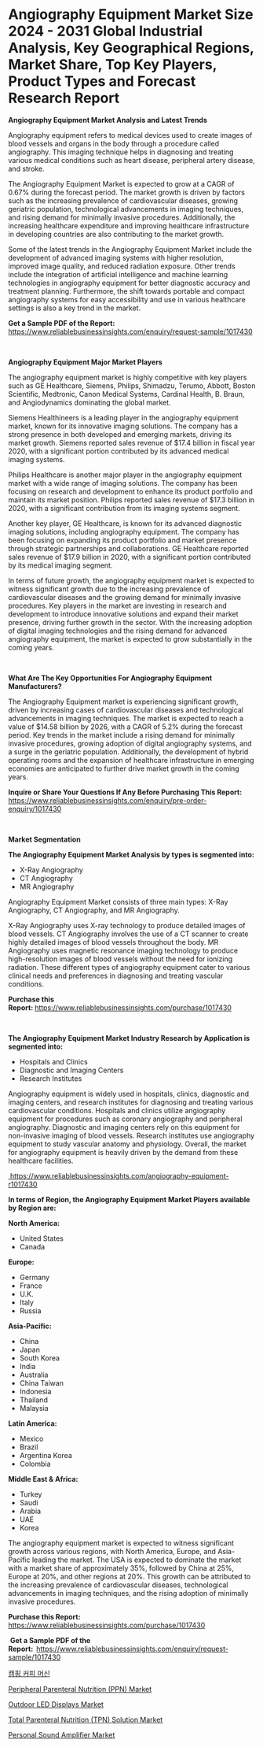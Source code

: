 <p><h1>Angiography Equipment Market Size 2024 - 2031 Global Industrial Analysis, Key Geographical Regions, Market Share, Top Key Players, Product Types and Forecast Research Report</h1></p><p><strong>Angiography Equipment Market Analysis and Latest Trends</strong></p>
<p><p>Angiography equipment refers to medical devices used to create images of blood vessels and organs in the body through a procedure called angiography. This imaging technique helps in diagnosing and treating various medical conditions such as heart disease, peripheral artery disease, and stroke.</p><p>The Angiography Equipment Market is expected to grow at a CAGR of 0.67% during the forecast period. The market growth is driven by factors such as the increasing prevalence of cardiovascular diseases, growing geriatric population, technological advancements in imaging techniques, and rising demand for minimally invasive procedures. Additionally, the increasing healthcare expenditure and improving healthcare infrastructure in developing countries are also contributing to the market growth.</p><p>Some of the latest trends in the Angiography Equipment Market include the development of advanced imaging systems with higher resolution, improved image quality, and reduced radiation exposure. Other trends include the integration of artificial intelligence and machine learning technologies in angiography equipment for better diagnostic accuracy and treatment planning. Furthermore, the shift towards portable and compact angiography systems for easy accessibility and use in various healthcare settings is also a key trend in the market.</p></p>
<p><strong>Get a Sample PDF of the Report:&nbsp;</strong> <a href="https://www.reliablebusinessinsights.com/enquiry/request-sample/1017430">https://www.reliablebusinessinsights.com/enquiry/request-sample/1017430</a></p>
<p>&nbsp;</p>
<p><strong>Angiography Equipment Major Market Players</strong></p>
<p><p>The angiography equipment market is highly competitive with key players such as GE Healthcare, Siemens, Philips, Shimadzu, Terumo, Abbott, Boston Scientific, Medtronic, Canon Medical Systems, Cardinal Health, B. Braun, and Angiodynamics dominating the global market.</p><p>Siemens Healthineers is a leading player in the angiography equipment market, known for its innovative imaging solutions. The company has a strong presence in both developed and emerging markets, driving its market growth. Siemens reported sales revenue of $17.4 billion in fiscal year 2020, with a significant portion contributed by its advanced medical imaging systems.</p><p>Philips Healthcare is another major player in the angiography equipment market with a wide range of imaging solutions. The company has been focusing on research and development to enhance its product portfolio and maintain its market position. Philips reported sales revenue of $17.3 billion in 2020, with a significant contribution from its imaging systems segment.</p><p>Another key player, GE Healthcare, is known for its advanced diagnostic imaging solutions, including angiography equipment. The company has been focusing on expanding its product portfolio and market presence through strategic partnerships and collaborations. GE Healthcare reported sales revenue of $17.9 billion in 2020, with a significant portion contributed by its medical imaging segment.</p><p>In terms of future growth, the angiography equipment market is expected to witness significant growth due to the increasing prevalence of cardiovascular diseases and the growing demand for minimally invasive procedures. Key players in the market are investing in research and development to introduce innovative solutions and expand their market presence, driving further growth in the sector. With the increasing adoption of digital imaging technologies and the rising demand for advanced angiography equipment, the market is expected to grow substantially in the coming years.</p></p>
<p>&nbsp;</p>
<p><strong>What Are The Key Opportunities For Angiography Equipment Manufacturers?</strong></p>
<p><p>The Angiography Equipment market is experiencing significant growth, driven by increasing cases of cardiovascular diseases and technological advancements in imaging techniques. The market is expected to reach a value of $14.58 billion by 2026, with a CAGR of 5.2% during the forecast period. Key trends in the market include a rising demand for minimally invasive procedures, growing adoption of digital angiography systems, and a surge in the geriatric population. Additionally, the development of hybrid operating rooms and the expansion of healthcare infrastructure in emerging economies are anticipated to further drive market growth in the coming years.</p></p>
<p><strong>Inquire or Share Your Questions If Any Before Purchasing This Report:</strong> <a href="https://www.reliablebusinessinsights.com/enquiry/pre-order-enquiry/1017430">https://www.reliablebusinessinsights.com/enquiry/pre-order-enquiry/1017430</a></p>
<p>&nbsp;</p>
<p><strong>Market Segmentation</strong></p>
<p><strong>The Angiography Equipment Market Analysis by types is segmented into:</strong></p>
<p><ul><li>X-Ray Angiography</li><li>CT Angiography</li><li>MR Angiography</li></ul></p>
<p><p>Angiography Equipment Market consists of three main types: X-Ray Angiography, CT Angiography, and MR Angiography. </p><p>X-Ray Angiography uses X-ray technology to produce detailed images of blood vessels. CT Angiography involves the use of a CT scanner to create highly detailed images of blood vessels throughout the body. MR Angiography uses magnetic resonance imaging technology to produce high-resolution images of blood vessels without the need for ionizing radiation. These different types of angiography equipment cater to various clinical needs and preferences in diagnosing and treating vascular conditions.</p></p>
<p><strong>Purchase this Report:&nbsp;</strong><a href="https://www.reliablebusinessinsights.com/purchase/1017430">https://www.reliablebusinessinsights.com/purchase/1017430</a></p>
<p>&nbsp;</p>
<p><strong>The Angiography Equipment Market Industry Research by Application is segmented into:</strong></p>
<p><ul><li>Hospitals and Clinics</li><li>Diagnostic and Imaging Centers</li><li>Research Institutes</li></ul></p>
<p><p>Angiography equipment is widely used in hospitals, clinics, diagnostic and imaging centers, and research institutes for diagnosing and treating various cardiovascular conditions. Hospitals and clinics utilize angiography equipment for procedures such as coronary angiography and peripheral angiography. Diagnostic and imaging centers rely on this equipment for non-invasive imaging of blood vessels. Research institutes use angiography equipment to study vascular anatomy and physiology. Overall, the market for angiography equipment is heavily driven by the demand from these healthcare facilities.</p></p>
<p><a href="https://www.reliablebusinessinsights.com/angiography-equipment-r1017430">&nbsp;https://www.reliablebusinessinsights.com/angiography-equipment-r1017430</a></p>
<p><strong>In terms of Region, the Angiography Equipment Market Players available by Region are:</strong></p>
<p>
    <p> <strong> North America: </strong>
        <ul>
            <li>United States</li>
            <li>Canada</li>
        </ul>
        </p> 
    <p> <strong> Europe: </strong>
        <ul>
            <li>Germany</li>
            <li>France</li>
            <li>U.K.</li>
            <li>Italy</li>
            <li>Russia</li>
        </ul>
        </p> 
    <p> <strong> Asia-Pacific: </strong>
        <ul>
            <li>China</li>
            <li>Japan</li>
            <li>South Korea</li>
            <li>India</li>
            <li>Australia</li>
            <li>China Taiwan</li>
            <li>Indonesia</li>
            <li>Thailand</li>
            <li>Malaysia</li>
        </ul>
        </p> 
    <p> <strong> Latin America: </strong>
        <ul>
            <li>Mexico</li>
            <li>Brazil</li>
            <li>Argentina Korea</li>
            <li>Colombia</li>
        </ul>
        </p> 
    <p> <strong> Middle East & Africa: </strong>
        <ul>
            <li>Turkey</li>
            <li>Saudi</li>
            <li>Arabia</li>
            <li>UAE</li>
            <li>Korea</li>
        </ul>
    </p>
    </p>
<p><p>The angiography equipment market is expected to witness significant growth across various regions, with North America, Europe, and Asia-Pacific leading the market. The USA is expected to dominate the market with a market share of approximately 35%, followed by China at 25%, Europe at 20%, and other regions at 20%. This growth can be attributed to the increasing prevalence of cardiovascular diseases, technological advancements in imaging techniques, and the rising adoption of minimally invasive procedures.</p></p>
<p><strong>Purchase this Report: </strong><a href="https://www.reliablebusinessinsights.com/purchase/1017430">https://www.reliablebusinessinsights.com/purchase/1017430</a></p>
<p>&nbsp;<strong>Get a Sample PDF of the Report:&nbsp;&nbsp;</strong><a href="https://www.reliablebusinessinsights.com/enquiry/request-sample/1017430">https://www.reliablebusinessinsights.com/enquiry/request-sample/1017430</a></p>
<p><strong></strong></p>
<p><p><a href="https://github.com/nigaleamar09/Market-Research-Report-List-2/blob/main/832257073952.md">캠핑 커피 머신</a></p><p><a href="https://github.com/dlwlxxqs71/Market-Research-Report-List-1/blob/main/peripheral-parenteral-nutrition-ppn-market.md">Peripheral Parenteral Nutrition (PPN) Market</a></p><p><a href="https://medium.com/@tiannaorton6767/outdoor-led-displays-market-forecasts-market-trends-and-impact-analysis-2024-2031-7e8db7e2ec6a">Outdoor LED Displays Market</a></p><p><a href="https://github.com/AllisonKreiger/Market-Research-Report-List-1/blob/main/total-parenteral-nutrition-tpn-solution-market.md">Total Parenteral Nutrition (TPN) Solution Market</a></p><p><a href="https://medium.com/@belaayi865/insights-into-the-personal-sound-amplifier-industry-market-financial-status-market-size-and-5a5fdd865514">Personal Sound Amplifier Market</a></p></p>